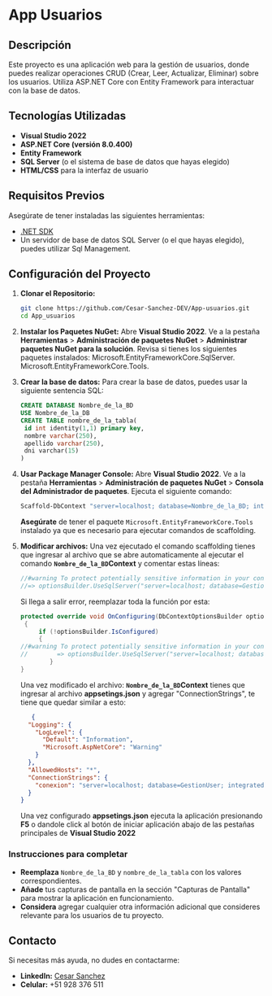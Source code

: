 # App Usuarios

## Descripción
Este proyecto es una aplicación web para la gestión de usuarios, donde puedes realizar operaciones CRUD (Crear, Leer, Actualizar, Eliminar) sobre los usuarios. Utiliza ASP.NET Core con Entity Framework para interactuar con la base de datos.

## Tecnologías Utilizadas
- **Visual Studio 2022**
- **ASP.NET Core (versión 8.0.400)**
- **Entity Framework**
- **SQL Server** (o el sistema de base de datos que hayas elegido)
- **HTML/CSS** para la interfaz de usuario

## Requisitos Previos
Asegúrate de tener instaladas las siguientes herramientas:
- [.NET SDK](https://dotnet.microsoft.com/download/dotnet)
- Un servidor de base de datos SQL Server (o el que hayas elegido), puedes utilizar Sql Management.

## Configuración del Proyecto

1. **Clonar el Repositorio:**
   ```bash
   git clone https://github.com/Cesar-Sanchez-DEV/App-usuarios.git
   cd App_usuarios
2. **Instalar los Paquetes NuGet:**
   Abre **Visual Studio 2022**.
   Ve a la pestaña **Herramientas** > **Administración de paquetes NuGet** > **Administrar paquetes NuGet para la solución**.
   Revisa si tienes los siguientes paquetes instalados:
   Microsoft.EntityFrameworkCore.SqlServer.
   Microsoft.EntityFrameworkCore.Tools.
   
4. **Crear la base de datos:** Para crear la base de datos, puedes usar la siguiente sentencia SQL:
   ```sql
   CREATE DATABASE Nombre_de_la_BD
   USE Nombre_de_la_DB
   CREATE TABLE nombre_de_la_tabla(
   	id int identity(1,1) primary key,
   	nombre varchar(250),
   	apellido varchar(250),
   	dni varchar(15)
   )
5. **Usar Package Manager Console:**
   Abre **Visual Studio 2022**.
   Ve a la pestaña **Herramientas** > **Administración de paquetes NuGet** > **Consola del Administrador de paquetes**.
   Ejecuta el siguiente comando:
   ```bash
   Scaffold-DbContext "server=localhost; database=Nombre_de_la_BD; integrated security=true; Encrypt=false; Trusted_Connection=true;" Microsoft.EntityFrameworkCore.SqlServer -OutPutDir Models
   ```
   **Asegúrate** de tener el paquete `Microsoft.EntityFrameworkCore.Tools` instalado ya que es necesario para ejecutar comandos de scaffolding.
6. **Modificar archivos:**
   Una vez ejecutado el comando scaffolding tienes que ingresar al archivo que se abre automaticamente al ejecutar el comando **`Nombre_de_la_BD`Context** y comentar estas líneas:
   ```csharp
   //#warning To protect potentially sensitive information in your connection string, you should move it out of source code. You can avoid scaffolding the connection string by using the Name= syntax to read it from configuration - see https://go.microsoft.com/fwlink/?linkid=2131148. For more guidance on storing connection strings, see https://go.microsoft.com/fwlink/?LinkId=723263.
   //=> optionsBuilder.UseSqlServer("server=localhost; database=GestionUser; integrated security=true; Encrypt=false; Trusted_Connection=true;");
   ```
   Si llega a salir error, reemplazar toda la función por esta:
   ```csharp
   protected override void OnConfiguring(DbContextOptionsBuilder optionsBuilder)
    {
        if (!optionsBuilder.IsConfigured)
        {
   //#warning To protect potentially sensitive information in your connection string, you should move it out of source code. You can avoid scaffolding the connection string by using the Name= syntax to read it from configuration - see https://go.microsoft.com/fwlink/?linkid=2131148. For more guidance on storing connection strings, see https://go.microsoft.com/fwlink/?LinkId=723263.
   //        => optionsBuilder.UseSqlServer("server=localhost; database=GestionUser; integrated security=true; Encrypt=false; Trusted_Connection=true;");
           }
   }
   ```
   Una vez modificado el archivo: **`Nombre_de_la_BD`Context** tienes que ingresar al archivo **appsetings.json** y agregar "ConnectionStrings", te tiene que quedar similar a esto:
   ```json
      {
     "Logging": {
       "LogLevel": {
         "Default": "Information",
         "Microsoft.AspNetCore": "Warning"
       }
     },
     "AllowedHosts": "*",
     "ConnectionStrings": {
       "conexion": "server=localhost; database=GestionUser; integrated security=true; Encrypt=false; Trusted_Connection=true;"
     }
   }
   ```
   Una vez configurado **appsetings.json** ejecuta la aplicación presionando **F5** o dandole click al botón de iniciar aplicación abajo de las pestañas principales de **Visual Studio 2022**
   
### Instrucciones para completar
- **Reemplaza** `Nombre_de_la_BD` y `nombre_de_la_tabla` con los valores correspondientes.
- **Añade** tus capturas de pantalla en la sección "Capturas de Pantalla" para mostrar la aplicación en funcionamiento.
- **Considera** agregar cualquier otra información adicional que consideres relevante para los usuarios de tu proyecto.

## Contacto
Si necesitas más ayuda, no dudes en contactarme:
- **LinkedIn:** [Cesar Sanchez](https://www.linkedin.com/in/cesar-sanchez-moreno/)
- **Celular:** +51 928 376 511
